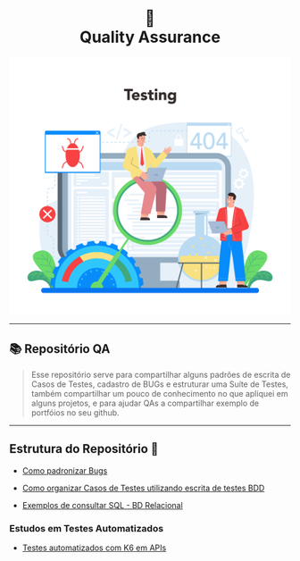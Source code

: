 
<h1 align="center">📄 </br> Quality Assurance</h1>

<img src="img/software_3.jpg"/>

---

## 📚 Repositório QA
>
> Esse repositório serve para compartilhar alguns padrões de escrita de Casos de Testes,  cadastro de BUGs e estruturar uma Suíte de Testes, também compartilhar um pouco de conhecimento no que apliquei em alguns projetos, e para ajudar QAs a compartilhar exemplo de portfóios no seu github.

---

## **Estrutura do Repositório** 💼

- [Como padronizar Bugs](https://github.com/kellen-xavier/qa-readme/tree/main/bugs)

- [Como organizar Casos de Testes utilizando escrita de testes BDD](https://github.com/kellen-xavier/qa-readme/tree/main/test-case)

- [Exemplos de consultar SQL - BD Relacional](https://github.com/kellen-xavier/qa-readme/tree/main/consultar_sql)

### Estudos em Testes Automatizados

- [Testes automatizados com K6 em APIs](https://github.com/kellen-xavier/estudos_k6)